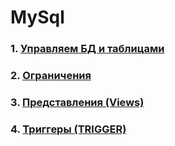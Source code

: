# MySql

### 1. [Управляем БД и таблицами](01-DDL/)
### 2. [Ограничения](02-constraints/)
### 3. [Представления (Views)](03-views/)
### 4. [Триггеры (TRIGGER)](04-triggers/)
